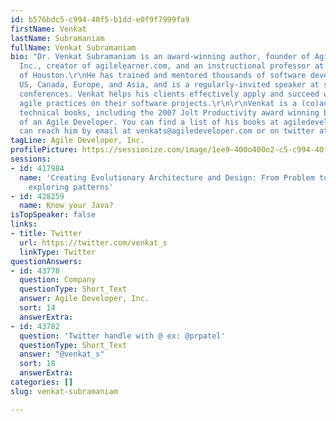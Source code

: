 ```yaml
---
id: b576bdc5-c994-40f5-b1dd-e0f9f7999fa9
firstName: Venkat
lastName: Subramaniam
fullName: Venkat Subramaniam
bio: "Dr. Venkat Subramaniam is an award-winning author, founder of Agile Developer,
  Inc., creator of agilelearner.com, and an instructional professor at the University
  of Houston.\r\nHe has trained and mentored thousands of software developers in the
  US, Canada, Europe, and Asia, and is a regularly-invited speaker at several international
  conferences. Venkat helps his clients effectively apply and succeed with sustainable
  agile practices on their software projects.\r\n\r\nVenkat is a (co)author of multiple
  technical books, including the 2007 Jolt Productivity award winning book Practices
  of an Agile Developer. You can find a list of his books at agiledeveloper.com. You
  can reach him by email at venkats@agiledeveloper.com or on twitter at @venkat_s."
tagLine: Agile Developer, Inc.
profilePicture: https://sessionize.com/image/1ee9-400o400o2-c5-c994-40f5-b1dd-e0f9f7999fa9.7ec0ab6e-811f-440b-be84-ec01c03f63e6.jpg
sessions:
- id: 417984
  name: 'Creating Evolutionary Architecture and Design: From Problem to Solution by
    exploring patterns'
- id: 428259
  name: Know your Java?
isTopSpeaker: false
links:
- title: Twitter
  url: https://twitter.com/venkat_s
  linkType: Twitter
questionAnswers:
- id: 43778
  question: Company
  questionType: Short_Text
  answer: Agile Developer, Inc.
  sort: 14
  answerExtra: 
- id: 43782
  question: 'Twitter handle with @ ex: @prpatel'
  questionType: Short_Text
  answer: "@venkat_s"
  sort: 18
  answerExtra: 
categories: []
slug: venkat-subramaniam

---
```


